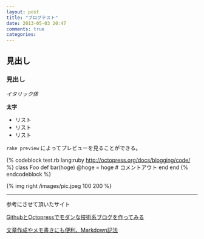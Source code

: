```yaml
---
layout: post
title: "ブログテスト"
date: 2013-05-03 20:47
comments: true
categories: 
---
```


## 見出し

### 見出し

_イタリック体_ 

__太字__ 

* リスト
* リスト
* リスト

`` rake preview ``  によってプレビューを見ることができる。

{% codeblock test.rb lang:ruby http://octopress.org/docs/blogging/code/ %}
class Foo
  def bar(hoge)
    @hoge = hoge
    # コメントアウト
  end
end
{% endcodeblock %}

{% img right /images/pic.jpeg 100 200 %}

---------------------
参考にさせて頂いたサイト

[GithubとOctopressでモダンな技術系ブログを作ってみる](http://www.glidenote.com/archives/1517)

[文章作成やメモ書きにも便利、Markdown記法](http://kojika17.com/2013/01/starting-markdown.html)

